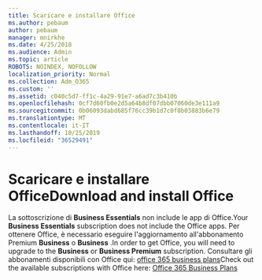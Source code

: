 ```yaml
---
title: Scaricare e installare Office
ms.author: pebaum
author: pebaum
manager: mnirkhe
ms.date: 4/25/2018
ms.audience: Admin
ms.topic: article
ROBOTS: NOINDEX, NOFOLLOW
localization_priority: Normal
ms.collection: Adm_O365
ms.custom: ''
ms.assetid: c040c5d7-ff1c-4a29-91e7-a6ad7c3b410b
ms.openlocfilehash: 0cf7d60fb0e2d5a64b8df07dbb07060de3e111a9
ms.sourcegitcommit: 0b06093dabd685f76cc39b1d7c0f8b03883b6e79
ms.translationtype: MT
ms.contentlocale: it-IT
ms.lasthandoff: 10/25/2019
ms.locfileid: "36529491"
---
```

# <a name="download-and-install-office"></a><span data-ttu-id="a03fe-102">Scaricare e installare Office</span><span class="sxs-lookup"><span data-stu-id="a03fe-102">Download and install Office</span></span>

<span data-ttu-id="a03fe-103">La sottoscrizione di **Business Essentials** non include le app di Office.</span><span class="sxs-lookup"><span data-stu-id="a03fe-103">Your **Business Essentials** subscription does not include the Office apps.</span></span> <span data-ttu-id="a03fe-104">Per ottenere Office, è necessario eseguire l'aggiornamento all'abbonamento Premium **Business** o **Business** .</span><span class="sxs-lookup"><span data-stu-id="a03fe-104">In order to get Office, you will need to upgrade to the **Business** or **Business Premium** subscription.</span></span> <span data-ttu-id="a03fe-105">Consultare gli abbonamenti disponibili con Office qui: [office 365 business plans](https://products.office.com/compare-all-microsoft-office-products?tab=2)</span><span class="sxs-lookup"><span data-stu-id="a03fe-105">Check out the available subscriptions with Office here: [Office 365 Business Plans](https://products.office.com/compare-all-microsoft-office-products?tab=2)</span></span>
  

